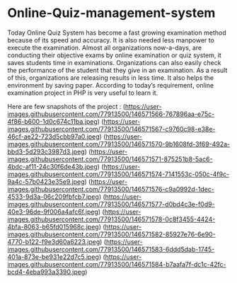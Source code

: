 # Online-Quiz-management-system

Today Online Quiz System has become a fast growing examination method because of its speed and accuracy. It is also needed less manpower to execute the examination. Almost all organizations now-a-days, are conducting their objective exams by online examination or quiz system, it saves students time in examinations. Organizations can also easily check the performance of the student that they give in an examination. As a result of this, organizations are releasing results in less time. It also helps the environment by saving paper. According to today’s requirement, online examination project in PHP is very useful to learn it.

Here are few snapshots of the project :
(https://user-images.githubusercontent.com/77913500/146571566-767896aa-e75c-4f86-b600-1d0c674c11ba.jpeg)
(https://user-images.githubusercontent.com/77913500/146571567-c9760c98-e38e-46cf-ae22-723d5cbb97a0.jpeg)
(https://user-images.githubusercontent.com/77913500/146571570-9b1608fd-3f69-492a-bbd3-5d293c3987d3.jpeg)
(https://user-images.githubusercontent.com/77913500/146571571-875251b8-5ac6-4bdc-af11-24c30f6de43b.jpeg)
(https://user-images.githubusercontent.com/77913500/146571574-7141553c-050c-4f9c-9a4c-57b0423e35e9.jpeg)
(https://user-images.githubusercontent.com/77913500/146571576-c9a0992d-1dec-4533-9d3a-06c209fbfcb7.jpeg)
(https://user-images.githubusercontent.com/77913500/146571577-d0bd4c3e-f0d9-40e3-96de-9f006a4afc6f.jpeg)
(https://user-images.githubusercontent.com/77913500/146571578-0c8f3455-4424-4bfa-8063-b65fd015968c.jpeg)
(https://user-images.githubusercontent.com/77913500/146571582-85927e76-6e90-4770-b122-f9e3d60a6223.jpeg)
(https://user-images.githubusercontent.com/77913500/146571583-6ddd5dab-1745-401a-873e-be931e22d7c5.jpeg)
(https://user-images.githubusercontent.com/77913500/146571584-b7aafa7f-dc1c-42fc-bcd4-4eba993a3390.jpeg)
